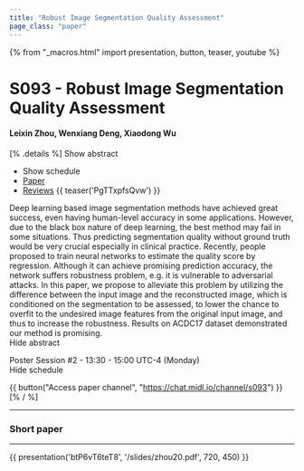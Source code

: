```yaml
---
title: "Robust Image Segmentation Quality Assessment"
page_class: "paper"
---
```


{% from "_macros.html" import presentation, button, teaser, youtube %}

# S093 - Robust Image Segmentation Quality Assessment

#### Leixin Zhou, Wenxiang Deng, Xiaodong Wu

[% .details %]
<a class="toggle_visibility" data-selector=".abstract" data-level="3">Show abstract</a>
- <a class="toggle_visibility" data-selector=".schedule" data-level="3">Show schedule</a>
- <a href="https://openreview.net/pdf?id=nyhZXiaotm">Paper</a>
- <a href="https://openreview.net/forum?id=nyhZXiaotm">Reviews</a>
{{ teaser('PgTTxpfsQvw') }}

<p>
    <span class="abstract">
        Deep learning based image segmentation methods have achieved great success, even having human-level accuracy in some applications. However, due to the black box nature of deep learning, the best method may fail in some situations. Thus predicting segmentation quality without ground truth would be very crucial especially in clinical practice. Recently, people proposed to train neural networks to estimate the quality score by regression. Although it can achieve promising prediction accuracy, the network suffers robustness problem, e.g. it is vulnerable to adversarial attacks. In this paper, we propose to alleviate this problem by utilizing the difference between the input image and the reconstructed image, which is conditioned on the segmentation to be assessed, to lower the chance to overfit to the undesired image features  from the original input image, and thus to increase the robustness. Results on ACDC17 dataset demonstrated our method is promising.
        <br>
        <span class="actions"><a class="toggle_visibility" data-level="2">Hide abstract</a></span>
    </span>
</p>

<p>
    <span class="schedule">
        Poster Session #2  - 13:30 - 15:00 UTC-4 (Monday)
        <br>
        <span class="actions"><a class="toggle_visibility" data-level="2">Hide schedule</a></span>
    </span>
</p>

{{ button("Access paper channel", "https://chat.midl.io/channel/s093") }}
[% / %]

---


### Short paper

---

{{ presentation('btP6vT6teT8', '/slides/zhou20.pdf', 720, 450) }}